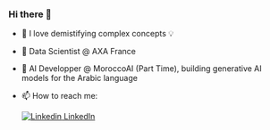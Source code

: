 ### Hi there 👋

<!--
**benhachy/benhachy** is a ✨ _special_ ✨ repository because its `README.md` (this file) appears on your GitHub profile.

Here are some ideas to get you started 

- 🔭 I’m currently working on ...
- 🌱 I’m currently learning ...
- 👯 I’m looking to collaborate on ...
- 🤔 I’m looking for help with ...
- 💬 Ask me about ...
- 📫 How to reach me: ...
- 😄 Pronouns: ...
- ⚡ Fun fact: ...
-->

- 🧩 I love demistifying complex concepts 💡
- 🔭 Data Scientist @ AXA France
- 🌱 AI Developper @ MoroccoAI (Part Time), building generative AI models for the Arabic language
- 📫 How to reach me:
  
  [![Linkedin](https://i.stack.imgur.com/gVE0j.png) LinkedIn](https://www.linkedin.com/benhachem)
&nbsp;
